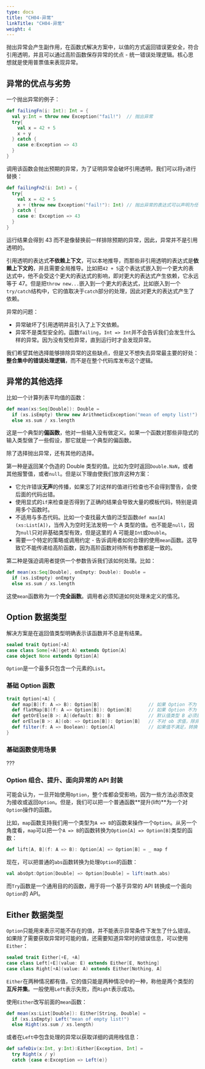 ```yaml
---
type: docs
title: "CH04-异常"
linkTitle: "CH04-异常"
weight: 4
---
```


抛出异常会产生副作用，在函数式解决方案中，以值的方式返回错误更安全，符合引用透明，并且可以通过高阶函数保存异常的优点 - 统一错误处理逻辑。核心思想就是使用普票值来表现异常。

## 异常的优点与劣势

一个抛出异常的例子：

```scala
def failingFn(i: Int): Int = {
  val y:Int = throw new Exception("fail!") 	// 抛出异常
  try{
    val x = 42 + 5
    x + y
  } catch {
    case e:Exception => 43
  }
}
```

调用该函数会抛出预期的异常，为了证明异常会破坏引用透明，我们可以将`y`进行替换：

```scala
def failingFn2(i: Int) = {
  try{
    val x = 42 + 5
    x + (throw new Exception("fail!"): Int)	// 抛出异常的表达式可以声明为任何类型
  } catch {
    case e: Exception => 43
  }
}
```

运行结果会得到 43 而不是像替换前一样排除预期的异常，因此，异常并不是引用透明的。

引用透明的表达式**不依赖上下文**，可以本地推导，而那些非引用透明的表达式是**依赖上下文的**，并且需要全局推导。比如把`42 + 5`这个表达式嵌入到一个更大的表达式中，他不会受这个更大的表达式的影响，即对更大的表达式产生依赖，它永远等于 47。但是把`throw new...`嵌入到一个更大的表达式，比如嵌入到一个`try/catch`结构中，它的值取决于`catch`部分的处理，因此对更大的表达式产生了依赖。

异常的问题：

- 异常破坏了引用透明并且引入了上下文依赖。
- 异常不是类型安全的。函数`failing`，`Int => Int`并不会告诉我们会发生什么样的异常。因为没有受检异常，直到运行时才会发现异常。

我们希望其他选择能够排除异常的这些缺点，但是又不想失去异常最主要的好处：**整合集中的错误处理逻辑**，而不是在整个代码库发布这个逻辑。

## 异常的其他选择

比如一个计算列表平均值的函数：

```scala
def mean(xs:Seq[Double]): Double = 
  if (xs.isEmpty) throw new ArithmeticException("mean of empty list!")
  else xs.sum / xs.length
```

这是一个典型的**偏函数**，他对一些输入没有做定义。如果一个函数对那些非隐式的输入类型做了一些假设，那它就是一个典型的偏函数。

除了选择抛出异常，还有其他的选择。

第一种是返回某个伪造的 Double 类型的值。比如为空时返回`Double.NaN`，或者其他报警值，或者`null`。但是以下理由使我们放弃这种方案：

- 它允许错误**无声**的传播，如果忘了对这样的值进行检查也不会得到警告，会使后面的代码出错。
- 使用显式的`if`来检查是否得到了正确的结果会导致大量的模板代码，特别是调用多个函数时。
- 不适用与多态代码。比如一个查找最大值的泛型函数`def max[A](xs:List[A])`，当传入为空时无法发明一个 A 类型的值。也不能是`null`，因为`null`只对非基础类型有效，但是这里的 A 可能是`Int`或`Double`。
- 需要一个特定的策略或调用约定 - 告诉调用者如何合理的使用`mean`函数。这导致它不能传递给高阶函数，因为高阶函数对待所有参数都是一致的。

第二种是强迫调用者提供一个参数告诉我们该如何处理。比如：

```scala
def mean(xs:Seq[Double], onEmpty: Double): Double = 
  if (xs.isEmpty) onEmpty
  else xs.sum / xs.length
```

这使`mean`函数称为一个**完全函数**。调用者必须知道如何处理未定义的情况。

## Option 数据类型

解决方案是在返回值类型明确表示该函数并不总是有结果。

```scala
sealed trait Option[+A]
case class Some[+A](get:A) extends Option[A]
case object None extends Option[A]
```

`Option`是一个最多只包含一个元素的`List`。

### 基础 Option 函数

```scala
trait Option[+A] {
  def map[B](f: A => B): Option[B]					// 如果 Option 不为 None，对其应用 f
  def flatMap[B](f: A => Option[B]): Option[B] 		// 如果 Option 不为 None，对其应用 f，可能会失败
  def getOrElse[B >: A](default: B): B				// 默认值类型 B 必须是 A 的父类
  def orElse[B >: A](ob: => Option[B]): Option[B]	// 不对 ob 求值，除非需要
  def filter(f: A => Boolean): Option[A] 			// 如果值不满足，转换 Some 为 None
}
```

### 基础函数使用场景

???

### Option 组合、提升、面向异常的 API 封装

可能会认为，一旦开始使用`Option`，整个库都会受影响，因为一些方法必须改变为接收或返回`Option`。但是，我们可以把一个普通函数**提升(lift)**为一个对`Option`操作的函数。

比如，`map`函数支持我们用一个类型为`A => B`的函数来操作一个`Option`。从另一个角度看，`map`可以把一个`A => B`的函数转换为`Option[A] => Option[B]`类型的函数：

```scala
def lift[A, B](f: A => B): Option[A] => Option[B] = _ map f
```

现在，可以把普通的`abs`函数转换为处理`Option`的函数：

```scala
val absOpt:Option[Double] => Option[Double] = lift(math.abs)
```

而`Try`函数是一个通用目的的函数，用于将一个基于异常的 API 转换成一个面向`Option`的 API。

## Either 数据类型

`Option`只能用来表示可能不存在的值，并不能表示异常条件下发生了什么错误。如果除了需要获取异常时可能的值，还需要知道异常时的错误信息，可以使用`Either`：

```scala
sealed trait Either[+E, +A]
case class Left[+E](value: E) extends Either[E, Nothing]
case class Right[+A](value: A) extends Either[Nothing, A]
```

`Either`在两种情况都有值，它的值只能是两种情况中的一种，称他是两个类型的**互斥并集**。一般使用`Left`表示失败，而`Right`表示成功。

使用`Either`改写前面的`mean`函数：

```scala
def mean(xs:List[Double]): Either[String, Double] = 
  if (xs.isEmpty) Left("mean of empty list!")
  else Right(xs.sum / xs.length)
```

或者在`Left`中包含处理的异常以获取详细的调用栈信息：

```scala
def safeDiv(x:Int, y:Int):Either[Exception, Int] = 
  try Right(x / y)
  catch {case e:Exception => Left(e)}
```


